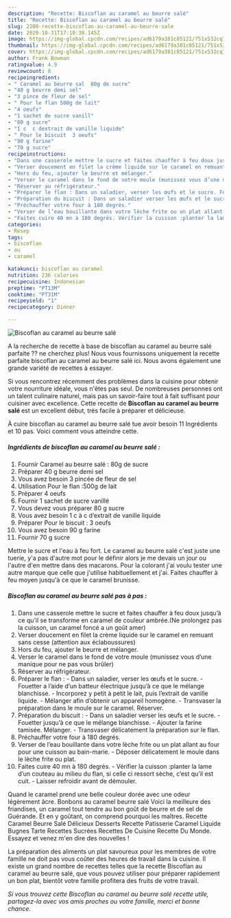 ```yaml
---
description: "Recette: Biscoflan au caramel au beurre salé"
title: "Recette: Biscoflan au caramel au beurre salé"
slug: 2200-recette-biscoflan-au-caramel-au-beurre-sale
date: 2020-10-31T17:10:38.145Z
image: https://img-global.cpcdn.com/recipes/ad6179a381c85121/751x532cq70/biscoflan-au-caramel-au-beurre-sale-photo-principale-de-la-recette.jpg
thumbnail: https://img-global.cpcdn.com/recipes/ad6179a381c85121/751x532cq70/biscoflan-au-caramel-au-beurre-sale-photo-principale-de-la-recette.jpg
cover: https://img-global.cpcdn.com/recipes/ad6179a381c85121/751x532cq70/biscoflan-au-caramel-au-beurre-sale-photo-principale-de-la-recette.jpg
author: Frank Bowman
ratingvalue: 4.9
reviewcount: 8
recipeingredient:
- " Caramel au beurre sal  80g de sucre"
- "40 g beurre demi sel"
- "3 pince de fleur de sel"
- " Pour le flan 500g de lait"
- "4 oeufs"
- "1 sachet de sucre vanill"
- "80 g sucre"
- "1 c  c dextrait de vanille liquide"
- " Pour le biscuit  3 oeufs"
- "90 g farine"
- "70 g sucre"
recipeinstructions:
- "Dans une casserole mettre le sucre et faites chauffer à feu doux jusqu’à ce qu’il se transforme en caramel de couleur ambrée.(Ne prolongez pas la cuisson, un caramel foncé a un goût amer)"
- "Verser doucement en filet la crème liquide sur le caramel en remuant sans cesse (attention aux éclaboussures)"
- "Hors du feu, ajouter le beurre et mélanger."
- "Verser le caramel dans le fond de votre moule (munissez vous d’une manique pour ne pas vous brûler)"
- "Réserver au réfrigérateur."
- "Préparer le flan : Dans un saladier, verser les œufs et le sucre. Fouetter a l’aide d’un batteur électrique jusqu’à ce que le mélange blanchisse. Incorporez y petit à petit le lait, puis l’extrait de vanille liquide. Mélanger afin d’obtenir un appareil homogène. Transvaser la préparation dans le moule sur le caramel. Réserver."
- "Préparation du biscuit : Dans un saladier verser les œufs et le sucre. Fouetter jusqu’à ce que le mélange blanchisse. Ajouter la farine tamisée. Mélanger. Transvaser délicatement la préparation sur le flan."
- "Préchauffer votre four à 180 degrés."
- "Verser de l’eau bouillante dans votre lèche frite ou un plat allant au four pour une cuisson au bain-marie. Déposer délicatement le moule dans le lèche frite ou plat."
- "Faites cuire 40 mn à 180 degrés. Vérifier la cuisson :planter la lame d’un couteau au milieu du flan, si celle ci ressort sèche, c’est qu’il est cuit. Laisser refroidir avant de démouler."
categories:
- Resep
tags:
- biscoflan
- au
- caramel

katakunci: biscoflan au caramel 
nutrition: 236 calories
recipecuisine: Indonesian
preptime: "PT13M"
cooktime: "PT31M"
recipeyield: "1"
recipecategory: Dinner

---
```



![Biscoflan au caramel au beurre salé](https://img-global.cpcdn.com/recipes/ad6179a381c85121/751x532cq70/biscoflan-au-caramel-au-beurre-sale-photo-principale-de-la-recette.jpg)

A la recherche de recette à base de biscoflan au caramel au beurre salé parfaite ?? ne cherchez plus! Nous vous fournissons uniquement la recette parfaite biscoflan au caramel au beurre salé ici. Nous avons également une grande variété de recettes à essayer.

Si vous rencontrez récemment des problèmes dans la cuisine pour obtenir votre nourriture idéale, vous n'êtes pas seul. De nombreuses personnes ont un talent culinaire naturel, mais pas un savoir-faire tout à fait suffisant pour cuisiner avec excellence. Cette recette de <strong> Biscoflan au caramel au beurre salé </strong> est un excellent début, très facile à préparer et délicieuse.

<!--inarticleads1-->

À cuire biscoflan au caramel au beurre salé tue avoir besoin 11 Ingrédients et 10 pas. Voici comment vous atteindre cette.

##### Ingrédients de biscoflan au caramel au beurre salé :

1. Fournir  Caramel au beurre salé : 80g de sucre
1. Préparer 40 g beurre demi sel
1. Vous avez besoin 3 pincée de fleur de sel
1. Utilisation  Pour le flan :500g de lait
1. Préparer 4 oeufs
1. Fournir 1 sachet de sucre vanillé
1. Vous devez vous préparer 80 g sucre
1. Vous avez besoin 1 c à c d’extrait de vanille liquide
1. Préparer  Pour le biscuit : 3 oeufs
1. Vous avez besoin 90 g farine
1. Fournir 70 g sucre


Mettre le sucre et l&#39;eau à feu fort. Le caramel au beurre salé c&#39;est juste une tuerie, y&#39;a pas d&#39;autre mot pour le définir alors je me devais un jour ou l&#39;autre d&#39;en mettre dans des macarons. Pour la colorant j&#39;ai voulu tester une autre marque que celle que j&#39;utilise habituellement et j&#39;ai. Faites chauffer à feu moyen jusqu&#39;à ce que le caramel brunisse. 

<!--inarticleads2-->

##### Biscoflan au caramel au beurre salé pas à pas :

1. Dans une casserole mettre le sucre et faites chauffer à feu doux jusqu’à ce qu’il se transforme en caramel de couleur ambrée.(Ne prolongez pas la cuisson, un caramel foncé a un goût amer)
1. Verser doucement en filet la crème liquide sur le caramel en remuant sans cesse (attention aux éclaboussures)
1. Hors du feu, ajouter le beurre et mélanger.
1. Verser le caramel dans le fond de votre moule (munissez vous d’une manique pour ne pas vous brûler)
1. Réserver au réfrigérateur.
1. Préparer le flan : - Dans un saladier, verser les œufs et le sucre. - Fouetter a l’aide d’un batteur électrique jusqu’à ce que le mélange blanchisse. - Incorporez y petit à petit le lait, puis l’extrait de vanille liquide. - Mélanger afin d’obtenir un appareil homogène. - Transvaser la préparation dans le moule sur le caramel. Réserver.
1. Préparation du biscuit : - Dans un saladier verser les œufs et le sucre. - Fouetter jusqu’à ce que le mélange blanchisse. - Ajouter la farine tamisée. Mélanger. - Transvaser délicatement la préparation sur le flan.
1. Préchauffer votre four à 180 degrés.
1. Verser de l’eau bouillante dans votre lèche frite ou un plat allant au four pour une cuisson au bain-marie. - Déposer délicatement le moule dans le lèche frite ou plat.
1. Faites cuire 40 mn à 180 degrés. - Vérifier la cuisson :planter la lame d’un couteau au milieu du flan, si celle ci ressort sèche, c’est qu’il est cuit. - Laisser refroidir avant de démouler.


Quand le caramel prend une belle couleur dorée avec une odeur légèrement âcre. Bonbons au caramel beurre salé Voici la meilleure des friandises, un caramel tout tendre au bon goût de beurre et de sel de Guérande. Et en y goûtant, on comprend pourquoi les maîtres. Recette Caramel Beurre Salé Délicieux Desserts Recette Patisserie Caramel Liquide Bugnes Tarte Recettes Sucrées Recettes De Cuisine Recette Du Monde. Essayez et venez m&#39;en dire des nouvelles ! 

<!--inarticleads1-->

<p>
La préparation des aliments un plat savoureux pour les membres de votre famille ne doit pas vous coûter des heures de travail dans la cuisine. Il existe un grand nombre de recettes telles que la recette Biscoflan au caramel au beurre salé, que vous pouvez utiliser pour préparer rapidement un bon plat, bientôt votre famille profitera des fruits de votre travail.
</p>

<p>
<i>Si vous trouvez cette Biscoflan au caramel au beurre salé recette utile, partagez-la avec vos amis proches ou votre famille, merci et bonne chance.</i>
</p>

